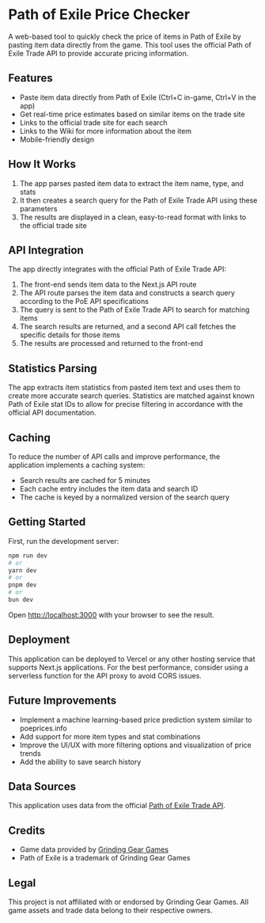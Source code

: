 # Path of Exile Price Checker

A web-based tool to quickly check the price of items in Path of Exile by pasting item data directly from the game. This tool uses the official Path of Exile Trade API to provide accurate pricing information.

## Features

- Paste item data directly from Path of Exile (Ctrl+C in-game, Ctrl+V in the app)
- Get real-time price estimates based on similar items on the trade site
- Links to the official trade site for each search
- Links to the Wiki for more information about the item
- Mobile-friendly design

## How It Works

1. The app parses pasted item data to extract the item name, type, and stats
2. It then creates a search query for the Path of Exile Trade API using these parameters
3. The results are displayed in a clean, easy-to-read format with links to the official trade site

## API Integration

The app directly integrates with the official Path of Exile Trade API:

1. The front-end sends item data to the Next.js API route
2. The API route parses the item data and constructs a search query according to the PoE API specifications
3. The query is sent to the Path of Exile Trade API to search for matching items
4. The search results are returned, and a second API call fetches the specific details for those items
5. The results are processed and returned to the front-end

## Statistics Parsing

The app extracts item statistics from pasted item text and uses them to create more accurate search queries. Statistics are matched against known Path of Exile stat IDs to allow for precise filtering in accordance with the official API documentation.

## Caching

To reduce the number of API calls and improve performance, the application implements a caching system:

- Search results are cached for 5 minutes
- Each cache entry includes the item data and search ID
- The cache is keyed by a normalized version of the search query

## Getting Started

First, run the development server:

```bash
npm run dev
# or
yarn dev
# or
pnpm dev
# or
bun dev
```

Open [http://localhost:3000](http://localhost:3000) with your browser to see the result.

## Deployment

This application can be deployed to Vercel or any other hosting service that supports Next.js applications. For the best performance, consider using a serverless function for the API proxy to avoid CORS issues.

## Future Improvements

- Implement a machine learning-based price prediction system similar to poeprices.info
- Add support for more item types and stat combinations
- Improve the UI/UX with more filtering options and visualization of price trends
- Add the ability to save search history

## Data Sources

This application uses data from the official [Path of Exile Trade API](https://www.pathofexile.com/developer/docs/index).

## Credits

- Game data provided by [Grinding Gear Games](https://www.grindinggear.com/)
- Path of Exile is a trademark of Grinding Gear Games

## Legal

This project is not affiliated with or endorsed by Grinding Gear Games. All game assets and trade data belong to their respective owners.
